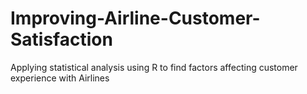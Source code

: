 # Improving-Airline-Customer-Satisfaction
Applying statistical analysis using R to find factors affecting customer experience with Airlines
